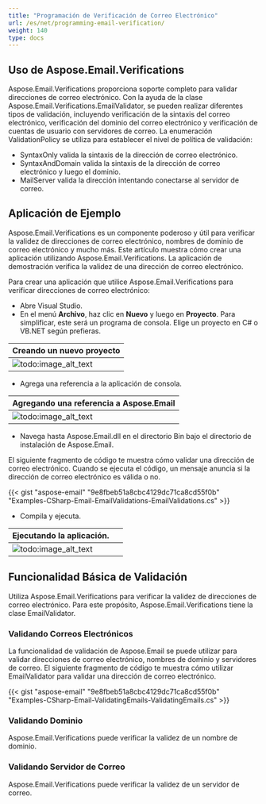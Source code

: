```yaml
---
title: "Programación de Verificación de Correo Electrónico"
url: /es/net/programming-email-verification/
weight: 140
type: docs
---
```



## **Uso de Aspose.Email.Verifications**

Aspose.Email.Verifications proporciona soporte completo para validar direcciones de correo electrónico. Con la ayuda de la clase Aspose.Email.Verifications.EmailValidator, se pueden realizar diferentes tipos de validación, incluyendo verificación de la sintaxis del correo electrónico, verificación del dominio del correo electrónico y verificación de cuentas de usuario con servidores de correo. La enumeración ValidationPolicy se utiliza para establecer el nivel de política de validación:

- SyntaxOnly valida la sintaxis de la dirección de correo electrónico.
- SyntaxAndDomain valida la sintaxis de la dirección de correo electrónico y luego el dominio.
- MailServer valida la dirección intentando conectarse al servidor de correo.
  
## **Aplicación de Ejemplo**

Aspose.Email.Verifications es un componente poderoso y útil para verificar la validez de direcciones de correo electrónico, nombres de dominio de correo electrónico y mucho más. Este artículo muestra cómo crear una aplicación utilizando Aspose.Email.Verifications. La aplicación de demostración verifica la validez de una dirección de correo electrónico.

Para crear una aplicación que utilice Aspose.Email.Verifications para verificar direcciones de correo electrónico:

- Abre Visual Studio.
- En el menú **Archivo**, haz clic en **Nuevo** y luego en **Proyecto**. Para simplificar, este será un programa de consola. Elige un proyecto en C# o VB.NET según prefieras.

|**Creando un nuevo proyecto**|
| :- |
|![todo:image_alt_text](programming-email-verification_1.png)|

- Agrega una referencia a la aplicación de consola.

|**Agregando una referencia a Aspose.Email**|
| :- |
|![todo:image_alt_text](programming-email-verification_2.png)|

- Navega hasta Aspose.Email.dll en el directorio Bin bajo el directorio de instalación de Aspose.Email.

El siguiente fragmento de código te muestra cómo validar una dirección de correo electrónico. Cuando se ejecuta el código, un mensaje anuncia si la dirección de correo electrónico es válida o no.

{{< gist "aspose-email" "9e8fbeb51a8cbc4129dc71ca8cd55f0b" "Examples-CSharp-Email-EmailValidations-EmailValidations.cs" >}}

- Compila y ejecuta.

|**Ejecutando la aplicación.**|| 
| :- | :- |
|![todo:image_alt_text](programming-email-verification_3.png)| |

## **Funcionalidad Básica de Validación**

Utiliza Aspose.Email.Verifications para verificar la validez de direcciones de correo electrónico. Para este propósito, Aspose.Email.Verifications tiene la clase EmailValidator.

### **Validando Correos Electrónicos**

La funcionalidad de validación de Aspose.Email se puede utilizar para validar direcciones de correo electrónico, nombres de dominio y servidores de correo. El siguiente fragmento de código te muestra cómo utilizar EmailValidator para validar una dirección de correo electrónico.

{{< gist "aspose-email" "9e8fbeb51a8cbc4129dc71ca8cd55f0b" "Examples-CSharp-Email-ValidatingEmails-ValidatingEmails.cs" >}}

### **Validando Dominio**

Aspose.Email.Verifications puede verificar la validez de un nombre de dominio.

### **Validando Servidor de Correo**

Aspose.Email.Verifications puede verificar la validez de un servidor de correo.